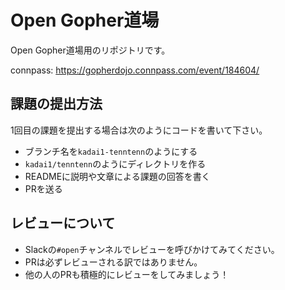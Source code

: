 # Open Gopher道場
Open Gopher道場用のリポジトリです。

connpass: https://gopherdojo.connpass.com/event/184604/

## 課題の提出方法

1回目の課題を提出する場合は次のようにコードを書いて下さい。

* ブランチ名を`kadai1-tenntenn`のようにする
* `kadai1/tenntenn`のようにディレクトリを作る
* READMEに説明や文章による課題の回答を書く
* PRを送る

## レビューについて

* Slackの`#open`チャンネルでレビューを呼びかけてみてください。
* PRは必ずレビューされる訳ではありません。
* 他の人のPRも積極的にレビューをしてみましょう！
